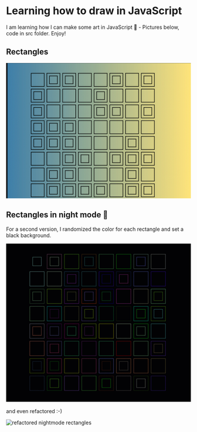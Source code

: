# Learning how to draw in JavaScript

I am learning how I can make some art in JavaScript 💛 - Pictures below, code in src folder. Enjoy!

## Rectangles

![rectangles gif](/images/rectangles.gif)

## Rectangles in night mode 🌃

For a second version, I randomized the color for each rectangle and set a black background.

![rectangles night](/images/rectanglesNight.gif)

and even refactored :-)

![refactored nightmode rectangles](/images/rectangleNightmodeRefactored.gif)
